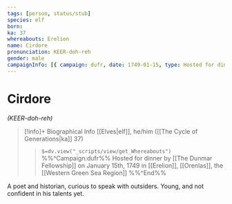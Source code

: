 ```yaml
---
tags: [person, status/stub]
species: elf
born:
ka: 37
whereabouts: Erelion
name: Cirdore
pronunciation: KEER-doh-reh
gender: male
campaignInfo: [{ campaign: dufr, date: 1749-01-15, type: Hosted for dinner }]
---
```

# Cirdore
*(KEER-doh-reh)*
>[!info]+ Biographical Info
> [[Elves|elf]], he/him ([[The Cycle of Generations|ka]] 37)
>> `$=dv.view("_scripts/view/get_Whereabouts")`
>> %%^Campaign:dufr%% Hosted for dinner by [[The Dunmar Fellowship]] on January 15th, 1749 in [[Erelion]], [[Orenlas]], the [[Western Green Sea Region]] %%^End%%

A poet and historian, curious to speak with outsiders. Young, and not confident in his talents yet.